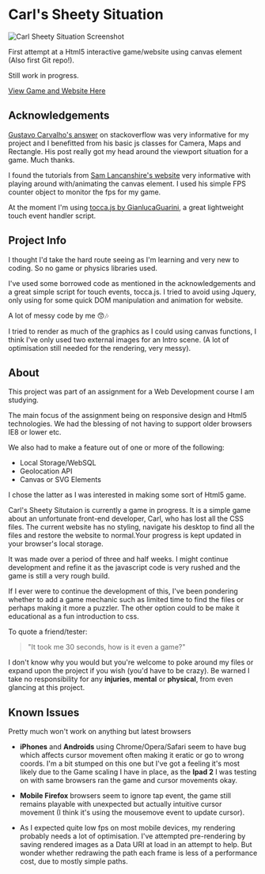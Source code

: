 # Carl's Sheety Situation

![Carl Sheety Situation Screenshot](https://github.com/jamsinclair/CarlsSheetySitutation/raw/master/images/css-screenshot.png "Carl Sheety Situation Screenshot")

First attempt at a Html5 interactive game/website using canvas element (Also first Git repo!).

Still work in progress. 

[View Game and Website Here](http://jamsinclair.co.nz/carl/)

## Acknowledgements

[Gustavo Carvalho's answer](http://stackoverflow.com/a/16926273) on stackoverflow was very informative for my project and I benefitted from his basic js classes for Camera, Maps and Rectangle. His post really got my head around the viewport situation for a game. Much thanks.

I found the tutorials from [Sam Lancanshire's website](http://html5gamedev.samlancashire.com) very informative with playing around with/animating the canvas element. I used his simple FPS counter object to monitor the fps for my game. 

At the moment I'm using [tocca.js by GianlucaGuarini](http://gianlucaguarini.github.io/Tocca.js/), a great lightweight touch event handler script. 

## Project Info
I thought I'd take the hard route seeing as I'm learning and very new to coding. So no game or physics libraries used. 

I've used some borrowed code as mentioned in the acknowledgements and a great simple script for touch events, tocca.js. I tried to avoid using Jquery, only using for some quick DOM manipulation and animation for website. 

A lot of messy code by me :kissing_smiling_eyes::notes:

I tried to render as much of the graphics as I could using canvas functions, I think I've only used two external images for an Intro scene. (A lot of optimisation still needed for the rendering, very messy).

## About 

This project was part of an assignment for a Web Development course I am studying. 

The main focus of the assignment being on responsive design and Html5 technologies. We had the blessing of not having to support older browsers IE8 or lower etc.

We also had to make a feature out of one or more of the following:

* Local Storage/WebSQL
* Geolocation API
* Canvas or SVG Elements

I chose the latter as I was interested in making some sort of Html5 game.

Carl's Sheety Situtaion is currently a game in progress. It is a simple game about an unfortunate front-end developer, Carl, who has lost all the CSS files. The current website has no styling, navigate his desktop to find all the files and restore the website to normal.Your progress is kept updated in your browser's local storage.

It was made over a period of three and half weeks. I might continue development and refine it as the javascript code is very rushed and the game is still a very rough build. 

If I ever were to continue the development of this, I've been pondering whether to add a game mechanic such as limited time to find the files or perhaps making it more a puzzler. The other option could to be make it educational as a fun introduction to css. 

To quote a friend/tester:

> "It took me 30 seconds, how is it even a game?"

I don't know why you would but you're welcome to poke around my files or expand upon the project if you wish (you'd have to be crazy). Be warned I take no responsibility for any **injuries**, **mental** or **physical**, from even glancing at this project.  

## Known Issues

Pretty much won't work on anything but latest browsers

  * **iPhones** and **Androids** using Chrome/Opera/Safari seem to have bug which affects cursor movement often making it eratic or go to wrong coords. I'm a bit stumped on this one but I've got a feeling it's most likely due to the Game scaling I have in place, as the **Ipad 2** I was testing on with same browsers ran the game and cursor movements okay.  
  
  * **Mobile Firefox** browsers seem to ignore tap event, the game still remains playable with unexpected but actually intuitive cursor movement (I think it's using the mousemove event to update cursor).
  
  * As I expected quite low fps on most mobile devices, my rendering probably needs a lot of optimisation. I've attempted pre-rendering by saving rendered images as a Data URI at load in an attempt to help. But wonder whether redrawing the path each frame is less of a performance cost, due to mostly simple paths. 

